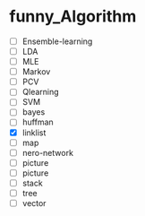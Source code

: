 # funny_Algorithm

- [ ] Ensemble-learning
- [ ] LDA
- [ ] MLE
- [ ] Markov
- [ ] PCV
- [ ] Qlearning
- [ ] SVM
- [ ] bayes
- [ ] huffman
- [x] linklist
- [ ] map
- [ ] nero-network
- [ ] picture
- [ ] picture
- [ ] stack
- [ ] tree
- [ ] vector
